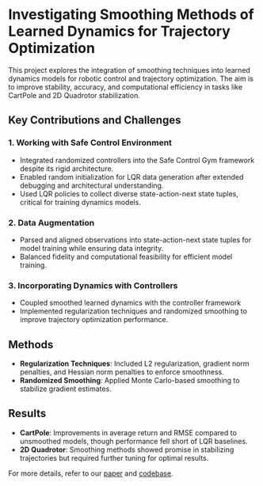 # Investigating Smoothing Methods of Learned Dynamics for Trajectory Optimization

This project explores the integration of smoothing techniques into learned dynamics models for robotic control and trajectory optimization. The aim is to improve stability, accuracy, and computational efficiency in tasks like CartPole and 2D Quadrotor stabilization.

## Key Contributions and Challenges

### 1. Working with Safe Control Environment
- Integrated randomized controllers into the Safe Control Gym framework despite its rigid architecture.
- Enabled random initialization for LQR data generation after extended debugging and architectural understanding.
- Used LQR policies to collect diverse state-action-next state tuples, critical for training dynamics models.

### 2. Data Augmentation
- Parsed and aligned observations into state-action-next state tuples for model training while ensuring data integrity.
- Balanced fidelity and computational feasibility for efficient model training.

### 3. Incorporating Dynamics with Controllers
- Coupled smoothed learned dynamics with the controller framework
- Implemented regularization techniques and randomized smoothing to improve trajectory optimization performance.

## Methods
- **Regularization Techniques**: Included L2 regularization, gradient norm penalties, and Hessian norm penalties to enforce smoothness.
- **Randomized Smoothing**: Applied Monte Carlo-based smoothing to stabilize gradient estimates.

## Results
- **CartPole**: Improvements in average return and RMSE compared to unsmoothed models, though performance fell short of LQR baselines.
- **2D Quadrotor**: Smoothing methods showed promise in stabilizing trajectories but required further tuning for optimal results.

For more details, refer to our [paper](https://github.com/vigneshlaks/Learned-Dynamics-MEAM) and [codebase](https://github.com/vigneshlaks/Learned-Dynamics-MEAM).

